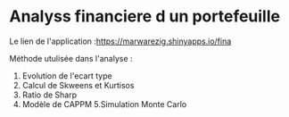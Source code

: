 # Analyss  financiere  d  un  portefeuille

Le lien de l'application :https://marwarezig.shinyapps.io/fina

Méthode utulisée dans l'analyse :
1. Evolution de l'ecart type
2. Calcul de Skweens et Kurtisos
3. Ratio de Sharp
4. Modèle de CAPPM
5.Simulation Monte Carlo

